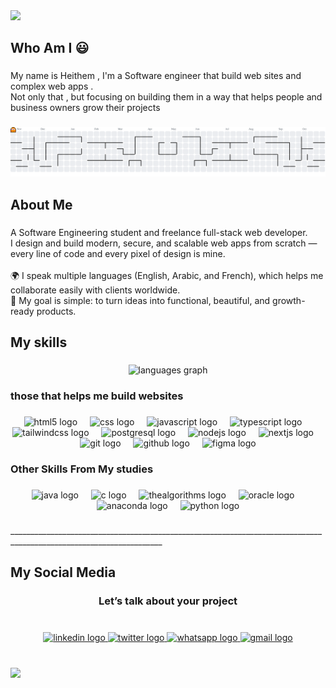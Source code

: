 <div>
  <img style="100%" src="https://capsule-render.vercel.app/api?type=waving&height=135&section=header&reversal=false&text=%F0%9F%91%8B%20Welcome!&fontSize=60&fontColor=FFFFFF&fontAlign=50&fontAlignY=50&stroke=-&animation=fadeIn&desc=I'm%20Heithem%20%E2%80%94%20I%20don%E2%80%99t%20just%20build%20websites,%20I%20help%20projects%20grow%20&descSize=20&descAlign=50&descAlignY=92&color=gradient"  />
</div>

###

<h2 align="left">Who Am I 😃</h2>

###

<p align="left">My name is Heithem , I'm a Software engineer that build web sites and complex web apps .<br>Not only that , but  focusing on building them in a way that helps people and business owners grow their projects</p>

###

<picture>
  <source media="(prefers-color-scheme: dark)" srcset="https://raw.githubusercontent.com/heithemdev/heithemdev/output/pacman-contribution-graph-dark.svg">
  <source media="(prefers-color-scheme: light)" srcset="https://raw.githubusercontent.com/heithemdev/heithemdev/output/pacman-contribution-graph.svg">
  <img alt="pacman contribution graph" src="https://raw.githubusercontent.com/heithemdev/heithemdev/output/pacman-contribution-graph.svg">
</picture>

###

<h2 align="left">About Me</h2>

###

<p align="left">A Software Engineering student and freelance full-stack web developer.  <br>I design and build modern, secure, and scalable web apps from scratch — every line of code and every pixel of design is mine.  <br><br>🌍 I speak multiple languages (English, Arabic, and French), which helps me collaborate easily with clients worldwide.  <br>🎯 My goal is simple: to turn ideas into functional, beautiful, and growth-ready products.</p>

###

<h2 align="left">My skills</h2>

###

<div align="center">
  <img src="https://github-readme-stats.vercel.app/api/top-langs?username=heithemdev&locale=en&hide_title=false&layout=compact&card_width=320&langs_count=5&theme=dracula&hide_border=false&order=2" height="150" alt="languages graph"  />
</div>

###

<h3 align="left">those that helps me build websites</h3>

###

<div align="center">
  <img src="https://cdn.jsdelivr.net/gh/devicons/devicon/icons/html5/html5-original.svg" height="40" alt="html5 logo"  />
  <img width="12" />
  <img src="https://cdn.jsdelivr.net/gh/devicons/devicon/icons/css3/css3-original.svg" height="40" alt="css logo"  />
  <img width="12" />
  <img src="https://cdn.jsdelivr.net/gh/devicons/devicon/icons/javascript/javascript-original.svg" height="40" alt="javascript logo"  />
  <img width="12" />
  <img src="https://cdn.jsdelivr.net/gh/devicons/devicon/icons/typescript/typescript-original.svg" height="40" alt="typescript logo"  />
  <img width="12" />
  <img src="https://cdn.jsdelivr.net/gh/devicons/devicon/icons/tailwindcss/tailwindcss-original-wordmark.svg" height="40" alt="tailwindcss logo"  />
  <img width="12" />
  <img src="https://cdn.jsdelivr.net/gh/devicons/devicon/icons/postgresql/postgresql-original.svg" height="40" alt="postgresql logo"  />
  <img width="12" />
  <img src="https://cdn.jsdelivr.net/gh/devicons/devicon/icons/nodejs/nodejs-original.svg" height="40" alt="nodejs logo"  />
  <img width="12" />
  <img src="https://cdn.jsdelivr.net/gh/devicons/devicon/icons/nextjs/nextjs-original.svg" height="40" alt="nextjs logo"  />
  <img width="12" />
  <img src="https://cdn.jsdelivr.net/gh/devicons/devicon/icons/git/git-original.svg" height="40" alt="git logo"  />
  <img width="12" />
  <img src="https://cdn.jsdelivr.net/gh/devicons/devicon/icons/github/github-original.svg" height="40" alt="github logo"  />
  <img width="12" />
  <img src="https://cdn.jsdelivr.net/gh/devicons/devicon/icons/figma/figma-original.svg" height="40" alt="figma logo"  />
</div>

###

<h3 align="left">Other Skills From My studies</h3>

###

<div align="center">
  <img src="https://cdn.jsdelivr.net/gh/devicons/devicon/icons/java/java-original.svg" height="40" alt="java logo"  />
  <img width="12" />
  <img src="https://cdn.jsdelivr.net/gh/devicons/devicon/icons/c/c-original.svg" height="40" alt="c logo"  />
  <img width="12" />
  <img src="https://cdn.jsdelivr.net/gh/devicons/devicon/icons/thealgorithms/thealgorithms-original.svg" height="40" alt="thealgorithms logo"  />
  <img width="12" />
  <img src="https://cdn.jsdelivr.net/gh/devicons/devicon/icons/oracle/oracle-original.svg" height="40" alt="oracle logo"  />
  <img width="12" />
  <img src="https://cdn.jsdelivr.net/gh/devicons/devicon/icons/anaconda/anaconda-original.svg" height="40" alt="anaconda logo"  />
  <img width="12" />
  <img src="https://cdn.jsdelivr.net/gh/devicons/devicon/icons/python/python-original.svg" height="40" alt="python logo"  />
</div>

###

<p align="left">____________________________________________________________________________________________________________________</p>

###

<h2 align="left">My Social Media</h2>

###

<h3 align="center">Let’s talk about your project</h3>

###

<br clear="both">

<div align="center">
  <a href="www.linkedin.com/in/heithemdev" target="_blank">
    <img src="https://raw.githubusercontent.com/maurodesouza/profile-readme-generator/master/src/assets/icons/social/linkedin/default.svg" width="52" height="40" alt="linkedin logo"  />
  </a>
  <a href="https://x.com/Heithemdev" target="_blank">
    <img src="https://raw.githubusercontent.com/maurodesouza/profile-readme-generator/master/src/assets/icons/social/twitter/default.svg" width="52" height="40" alt="twitter logo"  />
  </a>
  <a href="https://wa.me/213794206655" target="_blank">
    <img src="https://raw.githubusercontent.com/maurodesouza/profile-readme-generator/master/src/assets/icons/social/whatsapp/default.svg" width="52" height="40" alt="whatsapp logo"  />
  </a>
  <a href="mailto:heithem.dev@gmail.com" target="_blank">
    <img src="https://raw.githubusercontent.com/maurodesouza/profile-readme-generator/master/src/assets/icons/social/gmail/default.svg" width="52" height="40" alt="gmail logo"  />
  </a>
</div>

###

<br clear="both">

<div>
  <img style="100%" src="https://capsule-render.vercel.app/api?type=waving&height=119&section=footer&reversal=false&fontSize=70&fontColor=FFFFFF&fontAlign=50&fontAlignY=77&stroke=-&animation=fadeIn&desc=Always%20remember%20,%20With%20great%20Skills%20comes%20Great%20Projects%20&descSize=20&descAlign=50&descAlignY=78&color=gradient"  />
</div>

###
